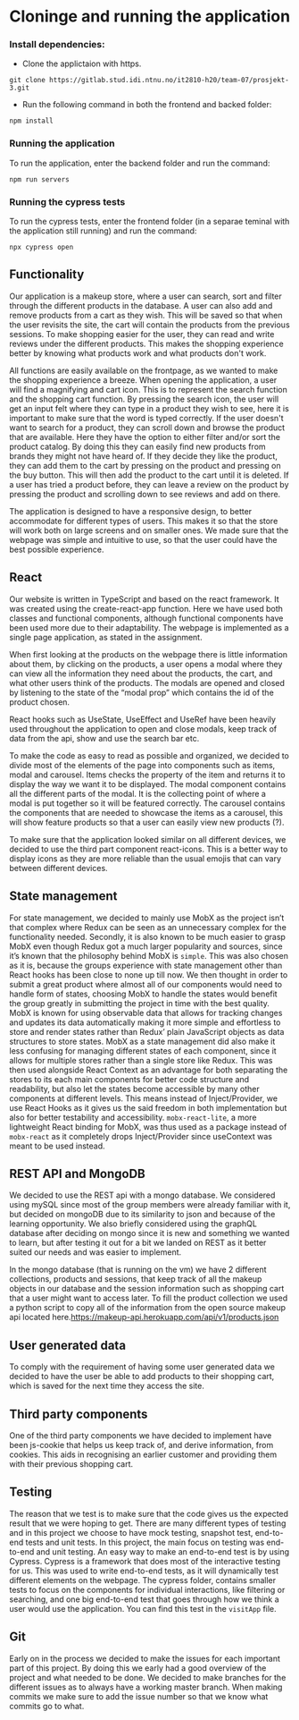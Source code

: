 # Cloninge and running the application

### Install dependencies:

- Clone the applictaion with https.

`git clone https://gitlab.stud.idi.ntnu.no/it2810-h20/team-07/prosjekt-3.git `

- Run the following command in both the frontend and backed folder:

`npm install`

### Running the application

To run the application, enter the backend folder and run the command:

    npm run servers

### Running the cypress tests

To run the cypress tests, enter the frontend folder (in a separae teminal with the application still running) and run the command:

    npx cypress open

## Functionality

Our application is a makeup store, where a user can search, sort and filter through the different products in the database. A user can also add and remove products from a cart as they wish. This will be saved so that when the user revisits the site, the cart will contain the products from the previous sessions. To make shopping easier for the user, they can read and write reviews under the different products. This makes the shopping experience better by knowing what products work and what products don't work.

All functions are easily available on the frontpage, as we wanted to make the shopping experience a breeze. When opening the application, a user will find a magnifying and cart icon. This is to represent the search function and the shopping cart function. By pressing the search icon, the user will get an input felt where they can type in a product they wish to see, here it is important to make sure that the word is typed correctly. If the user doesn't want to search for a product, they can scroll down and browse the product that are available. Here they have the option to either filter and/or sort the product catalog. By doing this they can easily find new products from brands they might not have heard of. If they decide they like the product, they can add them to the cart by pressing on the product and pressing on the buy button. This will then add the product to the cart until it is deleted. If a user has tried a product before, they can leave a review on the product by pressing the product and scrolling down to see reviews and add on there.

The application is designed to have a responsive design, to better accommodate for different types of users. This makes it so that the store will work both on large screens and on smaller ones. We made sure that the webpage was simple and intuitive to use, so that the user could have the best possible experience.

## React

Our website is written in TypeScript and based on the react framework. It was created using the create-react-app function. Here we have used both classes and functional components, although functional components have been used more due to their adaptability. The webpage is implemented as a single page application, as stated in the assignment.

When first looking at the products on the webpage there is little information about them, by clicking on the products, a user opens a modal where they can view all the information they need about the products, the cart, and what other users think of the products. The modals are opened and closed by listening to the state of the “modal prop” which contains the id of the product chosen.

React hooks such as UseState, UseEffect and UseRef have been heavily used throughout the application to open and close modals, keep track of data from the api, show and use the search bar etc.

To make the code as easy to read as possible and organized, we decided to divide most of the elements of the page into components such as items, modal and carousel. Items checks the property of the item and returns it to display the way we want it to be displayed. The modal component contains all the different parts of the modal. It is the collecting point of where a modal is put together so it will be featured correctly. The carousel contains the components that are needed to showcase the items as a carousel, this will show feature products so that a user can easily view new products (?).

To make sure that the application looked similar on all different devices, we decided to use the third part component react-icons. This is a better way to display icons as they are more reliable than the usual emojis that can vary between different devices.

## State management

For state management, we decided to mainly use MobX as the project isn’t that complex where Redux can be seen as an unnecessary complex for the functionality needed. Secondly, it is also known to be much easier to grasp MobX even though Redux got a much larger popularity and sources, since it’s known that the philosophy behind MobX is `simple`. This was also chosen as it is, because the groups experience with state management other than React hooks has been close to none up till now. We then thought in order to submit a great product where almost all of our components would need to handle form of states, choosing MobX to handle the states would benefit the group greatly in submitting the project in time with the best quality. MobX is known for using observable data that allows for tracking changes and updates its data automatically making it more simple and effortless to store and render states rather than Redux’ plain JavaScript objects as data structures to store states. MobX as a state management did also make it less confusing for managing different states of each component, since it allows for multiple stores rather than a single store like Redux. This was then used alongside React Context as an advantage for both separating the stores to its each main components for better code structure and readability, but also let the states become accessible by many other components at different levels. This means instead of Inject/Provider, we use React Hooks as it gives us the said freedom in both implementation but also for better testability and accessibility. `mobx-react-lite`, a more lightweight React binding for MobX, was thus used as a package instead of `mobx-react` as it completely drops Inject/Provider since useContext was meant to be used instead.

## REST API and MongoDB

We decided to use the REST api with a mongo database. We considered using mySQL since most of the group members were already familiar with it, but decided on mongoDB due to its similarity to json and because of the learning opportunity. We also briefly considered using the graphQL database after deciding on mongo since it is new and something we wanted to learn, but after testing it out for a bit we landed on REST as it better suited our needs and was easier to implement.

In the mongo database (that is running on the vm) we have 2 different collections, products and sessions, that keep track of all the makeup objects in our database and the session information such as shopping cart that a user might want to access later. To fill the product collection we used a python script to copy all of the information from the open source makeup api located here.https://makeup-api.herokuapp.com/api/v1/products.json

## User generated data

To comply with the requirement of having some user generated data we decided to have the user be able to add products to their shopping cart, which is saved for the next time they access the site.

## Third party components

One of the third party components we have decided to implement have been js-cookie that helps us keep track of, and derive information, from cookies. This aids in recognising an earlier customer and providing them with their previous shopping cart.

## Testing

The reason that we test is to make sure that the code gives us the expected result that we were hoping to get. There are many different types of testing and in this project we choose to have mock testing, snapshot test, end-to-end tests and unit tests. In this project, the main focus on testing was end-to-end and unit testing. An easy way to make an end-to-end test is by using Cypress. Cypress is a framework that does most of the interactive testing for us. This was used to write end-to-end tests, as it will dynamically test different elements on the webpage. The cypress folder, contains smaller tests to focus on the components for individual interactions, like filtering or searching, and one big end-to-end test that goes through how we think a user would use the application. You can find this test in the `visitApp` file. 


## Git

Early on in the process we decided to make the issues for each important part of this project. By doing this we early had a good overview of the project and what needed to be done. We decided to make branches for the different issues as to always have a working master branch. When making commits we make sure to add the issue number so that we know what commits go to what.
